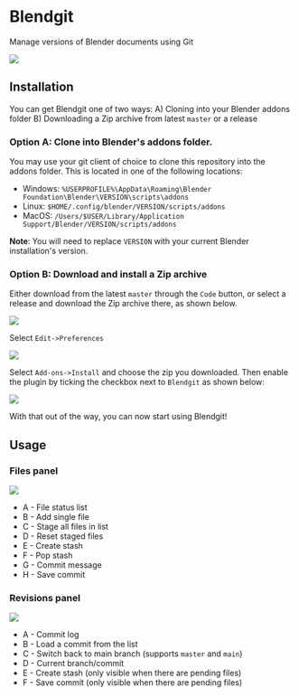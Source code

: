 # Blendgit
Manage versions of Blender documents using Git

![](res/images/main.png)

## Installation
You can get Blendgit one of two ways:
A) Cloning into your Blender addons folder
B) Downloading a Zip archive from latest `master` or a release

### Option A: Clone into Blender's addons folder.
You may use your git client of choice to clone this repository into the addons folder. This is located in one of the following locations:
- Windows: `%USERPROFILE%\AppData\Roaming\Blender Foundation\Blender\VERSION\scripts\addons`
- Linux: `$HOME/.config/blender/VERSION/scripts/addons`
- MacOS: `/Users/$USER/Library/Application Support/Blender/VERSION/scripts/addons`

**Note**: You will need to replace `VERSION` with your current Blender installation's version.

### Option B: Download and install a Zip archive
Either download from the latest `master` through the `Code` button, or select a release and download the Zip archive there, as shown below.

![](res/images/getting.png)

Select `Edit->Preferences`

![](res/images/installing1.png)

Select `Add-ons->Install` and choose the zip you downloaded. Then enable the plugin by ticking the checkbox next to `Blendgit` as shown below:

![](res/images/installing2.png)

With that out of the way, you can now start using Blendgit!

## Usage

### Files panel
![](res/images/files.png)

- A - File status list
- B - Add single file
- C - Stage all files in list
- D - Reset staged files
- E - Create stash
- F - Pop stash
- G - Commit message
- H - Save commit

### Revisions panel
![](res/images/revisions.png)

- A - Commit log
- B - Load a commit from the list
- C - Switch back to main branch (supports `master` and `main`)
- D - Current branch/commit
- E - Create stash (only visible when there are pending files)
- F - Save commit (only visible when there are pending files)